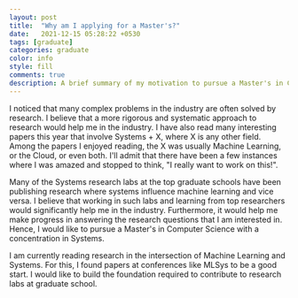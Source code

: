 ```yaml
---
layout: post
title:  "Why am I applying for a Master's?"
date:   2021-12-15 05:28:22 +0530
tags: [graduate]
categories: graduate
color: info
style: fill
comments: true
description: A brief summary of my motivation to pursue a Master's in Computer Science.
---
```

  <p>I noticed that many complex problems in the industry are often solved by research. I believe that a more rigorous and systematic approach to research would help me in the industry. I have also read many interesting papers this year that involve Systems + X, where X is any other field. Among the papers I enjoyed reading, the X was usually Machine Learning, or the Cloud, or even both. I'll admit that there have been a few instances where I was amazed and stopped to think, "I really want to work on this!".</p>

  <p> Many of the Systems research labs at the top graduate schools have been publishing research where systems influence machine learning and vice versa. I believe that working in such labs and learning from top researchers would significantly help me in the industry. Furthermore, it would help me make progress in answering the research questions that I am interested in. Hence, I would like to pursue a Master's in Computer Science with a concentration in Systems.</p>

  <p> I am currently reading research in the intersection of Machine Learning and Systems. For this, I found papers at conferences like MLSys to be a good start. I would like to build the foundation required to contribute to research labs at graduate school.</p>


  


